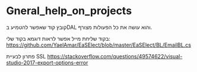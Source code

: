 # Gneral_help_on_projects

קובץ קוד שאפשר להטמיע בDAL והוא עושה את כל הפעולות
מצורף.

בקוד שליחת מייל אפשר לראות דוגמא בקוד שלי:
https://github.com/YaelAmar/EaSElect/blob/master/EaSElect/BL/EmailBL.cs

פתרון לבעיית SSL
https://stackoverflow.com/questions/49574622/visual-studio-2017-export-options-error
